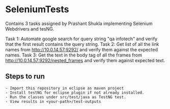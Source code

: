 # SeleniumTests

Contains 3 tasks assigned by Prashant Shukla implementing Selenium Webdrivers and tesNG.

Task 1: Automate google search for query string "qa infotech" and verify that the first result contains the query string.
Task 2: Get list of all the link names from http://10.0.14.57:9292/ and verify them against the expected names.
Task 3: Get the text in the body tag of all the frames from http://10.0.14.57:9292/nested_frames and verify them against expected text.


## Steps to run
    - Import this repository in eclipse as maven project
    - Install testNG for eclipse plugin if not already installed.
    - Run the classes under src/test/java as TestNG test.
    - View results in <your-path>/test-outputs
